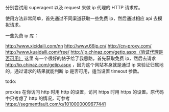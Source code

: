 分别尝试用 superagent 以及 request 来做 ip 代理的 HTTP 请求库。

使用方法非常简单，首先通过不同渠道获取一些免费 ip，然后通过相应 api 去模拟请求。

一些免费 ip 库：

http://www.xicidaili.com/nn
http://www.66ip.cn/
http://cn-proxy.com/
http://www.kuaidaili.com/free/
http://ip.chinaz.com/getip.aspx（验证代理是否可用）
这里 有一个很好的帖子给了我思路，首先获取免费 ip，然后去请求 http://ip.chinaz.com/getip.aspx ，因为这个网站本身就是通过 ip 来验证归属地的，通过请求的结果就能判断 ip 是否可用，适当设置 timeout 参数。

todo:

proxies 在你访问 http 时用 http 的设置，访问 https 时用 https 的设置。原代码中只考虑了 http 的情况，可参考 https://segmentfault.com/q/1010000009677441